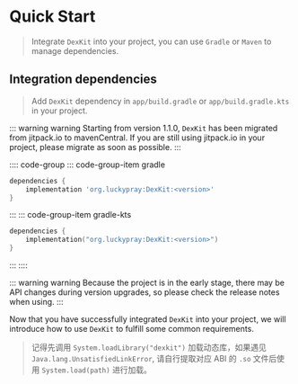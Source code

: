 # Quick Start

> Integrate `DexKit` into your project, you can use `Gradle` or `Maven` to manage dependencies.

## Integration dependencies

> Add `DexKit` dependency in `app/build.gradle` or `app/build.gradle.kts` in your project.

::: warning warning
Starting from version 1.1.0, `DexKit` has been migrated from jitpack.io to mavenCentral. 
If you are still using jitpack.io in your project, please migrate as soon as possible.
:::

:::: code-group
::: code-group-item gradle
```groovy
dependencies {
    implementation 'org.luckypray:DexKit:<version>'
}
```
:::
::: code-group-item gradle-kts
```kotlin
dependencies {
    implementation("org.luckypray:DexKit:<version>")
}
```
:::
::::

::: warning warning
Because the project is in the early stage, there may be API changes during version upgrades, 
so please check the release notes when using.
:::

Now that you have successfully integrated `DexKit` into your project, 
we will introduce how to use `DexKit` to fulfill some common requirements.

> 记得先调用 `System.loadLibrary("dexkit")` 加载动态库，如果遇见 `Java.lang.UnsatisfiedLinkError`,
> 请自行提取对应 ABI 的 `.so` 文件后使用 `System.load(path)` 进行加载。